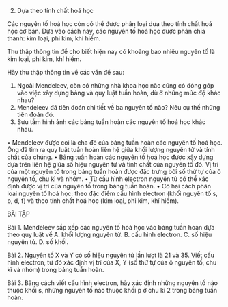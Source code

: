 2. Dựa theo tính chất hoá học

Các nguyên tố hoá học còn có thể được phân loại dựa theo tính chất hoá học cơ bản. Dựa vào cách này, các nguyên tố hoá học được phân chia thành: kim loại, phi kim, khí hiếm.

Thu thập thông tin để cho biết hiện nay có khoảng bao nhiêu nguyên tố là kim loại, phi kim, khí hiếm.

Hãy thu thập thông tin về các vấn đề sau:
1. Ngoài Mendeleev, còn có những nhà khoa học nào cũng có đóng góp vào việc xây dựng bảng và quy luật tuần hoàn, dù ở những mức độ khác nhau?
2. Mendeleev đã tiên đoán chi tiết về ba nguyên tố nào? Nêu cụ thể những tiên đoán đó.
3. Sưu tầm hình ảnh các bảng tuần hoàn các nguyên tố hoá học khác nhau.

• Mendeleev được coi là cha đẻ của bảng tuần hoàn các nguyên tố hoá học. Ông đã tìm ra quy luật tuần hoàn liên hệ giữa khối lượng nguyên tử và tính chất của chúng.
• Bảng tuần hoàn các nguyên tố hoá học được xây dựng dựa trên liên hệ giữa số hiệu nguyên tử và tính chất của nguyên tố đó. Vị trí của một nguyên tố trong bảng tuần hoàn được đặc trưng bởi số thứ tự của ô nguyên tố, chu kì và nhóm.
• Từ cấu hình electron nguyên tử có thể xác định được vị trí của nguyên tố trong bảng tuần hoàn.
• Có hai cách phân loại nguyên tố hoá học: theo đặc điểm cấu hình electron (khối nguyên tố s, p, d, f) và theo tính chất hoá học (kim loại, phi kim, khí hiếm).

BÀI TẬP

Bài 1. Mendeleev sắp xếp các nguyên tố hoá học vào bảng tuần hoàn dựa theo quy luật về
A. khối lượng nguyên tử.        B. cấu hình electron.
C. số hiệu nguyên tử.           D. số khối.

Bài 2. Nguyên tố X và Y có số hiệu nguyên tử lần lượt là 21 và 35. Viết cấu hình electron, từ đó xác định vị trí của X, Y (số thứ tự của ô nguyên tố, chu kì và nhóm) trong bảng tuần hoàn.

Bài 3. Bằng cách viết cấu hình electron, hãy xác định những nguyên tố nào thuộc khối s, những nguyên tố nào thuộc khối p ở chu kì 2 trong bảng tuần hoàn.